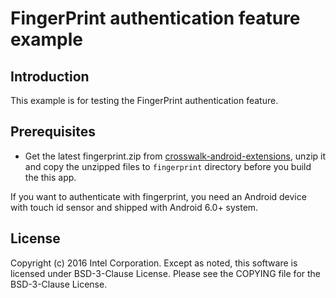 # FingerPrint authentication feature example
## Introduction
This example is for testing the FingerPrint authentication feature.
## Prerequisites
* Get the latest fingerprint.zip from [crosswalk-android-extensions](https://github.com/crosswalk-project/crosswalk-android-extensions/releases), unzip it and copy the unzipped files to ```fingerprint``` directory before you build the this app.

If you want to authenticate with fingerprint, you need an Android device with touch id sensor and shipped with Android 6.0+ system.

## License
Copyright (c) 2016 Intel Corporation. Except as noted, this software is licensed under BSD-3-Clause License. Please see the COPYING file for the BSD-3-Clause License.
